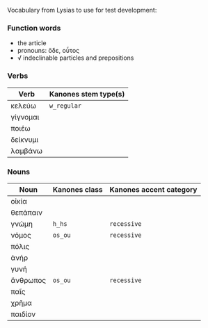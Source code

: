
Vocabulary from Lysias to use for test development:

### Function words

- the article
- pronouns: ὅδε, οὗτος
- √ indeclinable particles and prepositions

### Verbs

| Verb | Kanones stem type(s) |
| --- | --- |
| κελεύω | `w_regular` |
| γίγνομαι | |
| ποιέω | |
| δείκνυμι | |
| λαμβάνω | |



### Nouns

| Noun | Kanones class | Kanones accent category |
| --- | --- | --- |
| οἰκία | | |
| θεπάπαιν | | |
| γνώμη | `h_hs` | `recessive` |
| νόμος | `os_ou` | `recessive`|
| πόλις||
| ἀνήρ||
| γυνή||
| ἄνθρωπος| `os_ou` | `recessive` |
| παῖς||
| χρῆμα||
| παιδίον||



